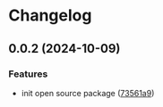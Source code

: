 # Changelog

## 0.0.2 (2024-10-09)

### Features

- init open source package ([73561a9](https://github.com/i-am-bee/bee-observe-connector/commit/73561a9ed3c827a752602ff01f57ae5a0eb8b74f))
